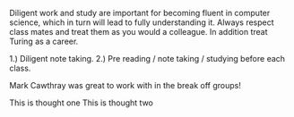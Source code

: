   Diligent work and study are important for becoming fluent in computer science,
which in turn will lead to fully understanding it.
  Always respect class mates and treat them as you would a colleague. In
addition treat Turing as a career.

  1.) Diligent note taking.
  2.) Pre reading / note taking / studying before each class.

  Mark Cawthray was great to work with in the break off groups!

  This is thought one
  This is thought two

